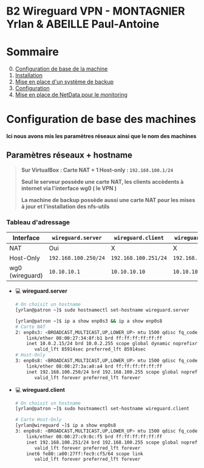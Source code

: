 # B2 Wireguard VPN - MONTAGNIER Yrlan & ABEILLE Paul-Antoine
# Sommaire

0. [Configuration de base de la machine](#configuration-de-base-de-la-machine)
1. [Installation](./INSTALLATION.md)
2. [Mise en place d'un système de backup](./BACKUP.md)
3. [Configuration](./CONFIGURATION.md)
4. [Mise en place de NetData pour le monitoring](./MONITORING.md)

# Configuration de base des machines

**Ici nous avons mis les paramètres réseaux ainsi que le nom des machines**

## **Paramètres réseaux + hostname**

> **Sur VirtualBox : Carte NAT + 1 Host-only : `192.168.100.1/24`**
> 
> **Seul le serveur possède une carte NAT, les clients accèdents à internet via l'interface wg0 ( le VPN )**
>
>**La machine de backup possède aussi une carte NAT pour les mises à jour et l'installation des nfs-utils**


### **Tableau d'adressage**

| Interface 	   | `wireguard.server`   | `wireguard.client`   | `wireguard.client2` | `backup.wireguard`  |
| ---------------- | -------- 			  | -------- 			 | -------- 		   | --------            |
| NAT       	   | Oui      			  | X        			 | X        		   | Oui                 |
| Host-Only        | `192.168.100.250/24` | `192.168.100.251/24` | `192.168.100.252/24`| `192.168.100.253/24`|
| wg0 (wireguard)  | `10.10.10.1`         | `10.10.10.10`        | `10.10.10.20`       |  X                  |


- :computer: **wireguard.server**
    ```bash
    # On choisit un hostname
    [yrlan@patron ~]$ sudo hostnamectl set-hostname wireguard.server

    [yrlan@patron ~]$ ip a show enp0s3 && ip a show enp0s8
    # Carte NAT
    2: enp0s3: <BROADCAST,MULTICAST,UP,LOWER_UP> mtu 1500 qdisc fq_codel state UP group default qlen 1000
        link/ether 08:00:27:34:8f:b1 brd ff:ff:ff:ff:ff:ff
        inet 10.0.2.15/24 brd 10.0.2.255 scope global dynamic noprefixroute enp0s3
           valid_lft 85914sec preferred_lft 85914sec
    # Host-Only
    3: enp0s8: <BROADCAST,MULTICAST,UP,LOWER_UP> mtu 1500 qdisc fq_codel state UP group default qlen 1000
        link/ether 08:00:27:3a:a0:a4 brd ff:ff:ff:ff:ff:ff
        inet 192.168.100.250/24 brd 192.168.100.255 scope global noprefixroute enp0s8
           valid_lft forever preferred_lft forever
     ```
- :computer: **wireguard.client**
    ```bash
    # On choisit un hostname
    [yrlan@patron ~]$ sudo hostnamectl set-hostname wireguard.client
    
    # Carte Host-Only
    [yrlan@wireguard ~]$ ip a show enp0s8
    3: enp0s8: <BROADCAST,MULTICAST,UP,LOWER_UP> mtu 1500 qdisc fq_codel state UP group default qlen 1000
        link/ether 08:00:27:c9:0c:f5 brd ff:ff:ff:ff:ff:ff
        inet 192.168.100.251/24 brd 192.168.100.255 scope global noprefixroute enp0s8
           valid_lft forever preferred_lft forever
        inet6 fe80::a00:27ff:fec9:cf5/64 scope link
           valid_lft forever preferred_lft forever
    ```
